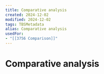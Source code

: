 ```yaml
---
title: Comparative analysis
created: 2024-12-02
modified: 2024-12-02
tags: TBSMetadata
alias: Comparative analysis
usedFor:
- "[[3756 Comparison]]"
---
```

# Comparative analysis
